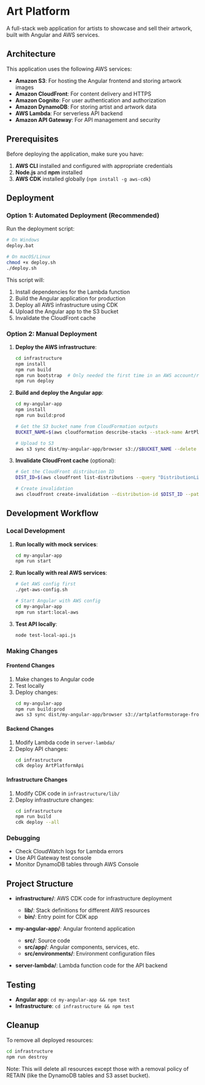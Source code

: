 # Art Platform

A full-stack web application for artists to showcase and sell their artwork, built with Angular and AWS services.

## Architecture

This application uses the following AWS services:

- **Amazon S3**: For hosting the Angular frontend and storing artwork images
- **Amazon CloudFront**: For content delivery and HTTPS
- **Amazon Cognito**: For user authentication and authorization
- **Amazon DynamoDB**: For storing artist and artwork data
- **AWS Lambda**: For serverless API backend
- **Amazon API Gateway**: For API management and security

## Prerequisites

Before deploying the application, make sure you have:

1. **AWS CLI** installed and configured with appropriate credentials
2. **Node.js** and **npm** installed
3. **AWS CDK** installed globally (`npm install -g aws-cdk`)

## Deployment

### Option 1: Automated Deployment (Recommended)

Run the deployment script:

```bash
# On Windows
deploy.bat

# On macOS/Linux
chmod +x deploy.sh
./deploy.sh
```

This script will:
1. Install dependencies for the Lambda function
2. Build the Angular application for production
3. Deploy all AWS infrastructure using CDK
4. Upload the Angular app to the S3 bucket
5. Invalidate the CloudFront cache

### Option 2: Manual Deployment

1. **Deploy the AWS infrastructure**:
   ```bash
   cd infrastructure
   npm install
   npm run build
   npm run bootstrap  # Only needed the first time in an AWS account/region
   npm run deploy
   ```

2. **Build and deploy the Angular app**:
   ```bash
   cd my-angular-app
   npm install
   npm run build:prod
   
   # Get the S3 bucket name from CloudFormation outputs
   BUCKET_NAME=$(aws cloudformation describe-stacks --stack-name ArtPlatformStorage --query "Stacks[0].Outputs[?ExportName=='FrontendBucketName'].OutputValue" --output text)
   
   # Upload to S3
   aws s3 sync dist/my-angular-app/browser s3://$BUCKET_NAME --delete
   ```

3. **Invalidate CloudFront cache** (optional):
   ```bash
   # Get the CloudFront distribution ID
   DIST_ID=$(aws cloudfront list-distributions --query "DistributionList.Items[?Aliases.Items!=null] | [?contains(Aliases.Items, '$BUCKET_NAME')] | [0].Id" --output text)
   
   # Create invalidation
   aws cloudfront create-invalidation --distribution-id $DIST_ID --paths "/*"
   ```

## Development Workflow

### Local Development

1. **Run locally with mock services**:
   ```bash
   cd my-angular-app
   npm run start
   ```

2. **Run locally with real AWS services**:
   ```bash
   # Get AWS config first
   ./get-aws-config.sh
   
   # Start Angular with AWS config
   cd my-angular-app
   npm run start:local-aws
   ```

3. **Test API locally**:
   ```bash
   node test-local-api.js
   ```

### Making Changes

#### Frontend Changes

1. Make changes to Angular code
2. Test locally
3. Deploy changes:
   ```bash
   cd my-angular-app
   npm run build:prod
   aws s3 sync dist/my-angular-app/browser s3://artplatformstorage-frontendbucketefe2e19c-p7qqwtcbrqkq --delete --acl public-read
   ```

#### Backend Changes

1. Modify Lambda code in `server-lambda/`
2. Deploy API changes:
   ```bash
   cd infrastructure
   cdk deploy ArtPlatformApi
   ```

#### Infrastructure Changes

1. Modify CDK code in `infrastructure/lib/`
2. Deploy infrastructure changes:
   ```bash
   cd infrastructure
   npm run build
   cdk deploy --all
   ```

### Debugging

- Check CloudWatch logs for Lambda errors
- Use API Gateway test console
- Monitor DynamoDB tables through AWS Console

## Project Structure

- **infrastructure/**: AWS CDK code for infrastructure deployment
  - **lib/**: Stack definitions for different AWS resources
  - **bin/**: Entry point for CDK app
  
- **my-angular-app/**: Angular frontend application
  - **src/**: Source code
  - **src/app/**: Angular components, services, etc.
  - **src/environments/**: Environment configuration files
  
- **server-lambda/**: Lambda function code for the API backend

## Testing

- **Angular app**: `cd my-angular-app && npm test`
- **Infrastructure**: `cd infrastructure && npm test`

## Cleanup

To remove all deployed resources:

```bash
cd infrastructure
npm run destroy
```

Note: This will delete all resources except those with a removal policy of RETAIN (like the DynamoDB tables and S3 asset bucket).